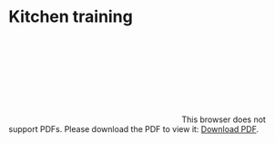 # Kitchen training

<object data="https://github.com/julienlevasseur/kitchen-training/raw/master/KitchenCI.pdf" type="application/pdf" width="700px" height="700px">
    <embed src="https://github.com/julienlevasseur/kitchen-training/raw/master/KitchenCI.pdf">
        This browser does not support PDFs. Please download the PDF to view it: <a href="https://github.com/julienlevasseur/kitchen-training/raw/master/KitchenCI.pdf">Download PDF</a>.</p>
    </embed>
</object>